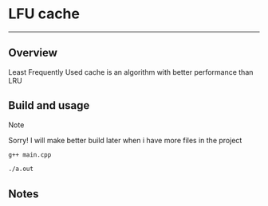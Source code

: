 # LFU cache
---
## Overview
Least Frequently Used cache is an algorithm with better performance than LRU

## Build and usage

> [!NOTE]
> Sorry! I will make better build later when i have more files in the project

```bash
g++ main.cpp 
```

```bash
./a.out
```

## Notes

